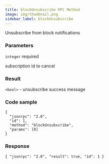 ```yaml
--- 
title: blockUnsubscribe RPC Method 
image: img/thumbnail.png 
sidebar_label: blockUnsubscribe
---  
```

Unsubscribe from block notifications

### Parameters 

`integer` required  

subscription id to cancel

### Result 

`<bool>` - unsubscribe success message

### Code sample 

```
{
  "jsonrpc": "2.0",
  "id": 1,
  "method": "blockUnsubscribe",
  "params": [0]
}
```


### Response 

```
{ "jsonrpc": "2.0", "result": true, "id": 1 }
```
